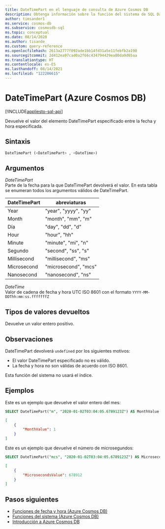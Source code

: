 ```yaml
---
title: DateTimePart en el lenguaje de consulta de Azure Cosmos DB
description: Obtenga información sobre la función del sistema de SQL DateTimePart en Azure Cosmos DB.
author: timsander1
ms.service: cosmos-db
ms.subservice: cosmosdb-sql
ms.topic: conceptual
ms.date: 08/14/2020
ms.author: tisande
ms.custom: query-reference
ms.openlocfilehash: 2613a2777f092ade1bb14fd31a5e11febfb2a190
ms.sourcegitcommit: 2d412ea97cad0a2f66c434794429ea80da9d65aa
ms.translationtype: HT
ms.contentlocale: es-ES
ms.lasthandoff: 08/14/2021
ms.locfileid: "122206615"
---
```

# <a name="datetimepart-azure-cosmos-db"></a>DateTimePart (Azure Cosmos DB)
[!INCLUDE[appliesto-sql-api](../includes/appliesto-sql-api.md)]

Devuelve el valor del elemento DateTimePart especificado entre la fecha y hora especificada.
  
## <a name="syntax"></a>Sintaxis
  
```sql
DateTimePart (<DateTimePart> , <DateTime>)
```

## <a name="arguments"></a>Argumentos
  
*DateTimePart*  
   Parte de la fecha para la que DateTimePart devolverá el valor. En esta tabla se enumeran todos los argumentos válidos de DateTimePart.

| DateTimePart | abreviaturas        |
| ------------ | -------------------- |
| Year         | "year", "yyyy", "yy" |
| Month        | "month", "mm", "m"   |
| Día          | "day", "dd", "d"     |
| Hour         | "hour", "hh"         |
| Minute       | "minute", "mi", "n"  |
| Segundo       | "second", "ss", "s"  |
| Millisecond  | "millisecond", "ms"  |
| Microsecond  | "microsecond", "mcs" |
| Nanosecond   | "nanosecond", "ns"   |

*DateTime*  
   Valor de cadena de fecha y hora UTC ISO 8601 con el formato `YYYY-MM-DDThh:mm:ss.fffffffZ`

## <a name="return-types"></a>Tipos de valores devueltos

Devuelve un valor entero positivo.

## <a name="remarks"></a>Observaciones

DateTimePart devolverá `undefined` por los siguientes motivos:

- El valor DateTimePart especificado no es válido.
- La fecha y hora no son válidas de acuerdo con ISO 8601.

Esta función del sistema no usará el índice.

## <a name="examples"></a>Ejemplos

Este es un ejemplo que devuelve el valor entero del mes:

```sql
SELECT DateTimePart("m", "2020-01-02T03:04:05.6789123Z") AS MonthValue
```

```json
[
    {
        "MonthValue": 1
    }
]
```

Este es un ejemplo que devuelve el número de microsegundos:

```sql
SELECT DateTimePart("mcs", "2020-01-02T03:04:05.6789123Z") AS MicrosecondsValue
```

```json
[
    {
        "MicrosecondsValue": 678912
    }
]
```

## <a name="next-steps"></a>Pasos siguientes

- [Funciones de fecha y hora (Azure Cosmos DB)](sql-query-date-time-functions.md)
- [Funciones del sistema (Azure Cosmos DB)](sql-query-system-functions.md)
- [Introducción a Azure Cosmos DB](../introduction.md)
